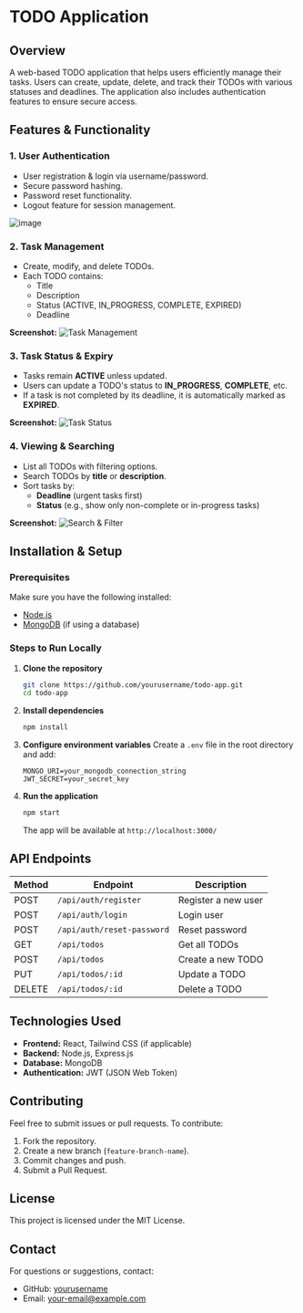 # TODO Application

## Overview
A web-based TODO application that helps users efficiently manage their tasks. Users can create, update, delete, and track their TODOs with various statuses and deadlines. The application also includes authentication features to ensure secure access.

## Features & Functionality

### 1. User Authentication
- User registration & login via username/password.
- Secure password hashing.
- Password reset functionality.
- Logout feature for session management.

![image](https://github.com/user-attachments/assets/39faae74-f79b-43b7-af43-bc8f1b32daa2)


### 2. Task Management
- Create, modify, and delete TODOs.
- Each TODO contains:
  - Title
  - Description
  - Status (ACTIVE, IN_PROGRESS, COMPLETE, EXPIRED)
  - Deadline

**Screenshot:**
![Task Management](![image](https://github.com/user-attachments/assets/33bff89b-9805-4eb3-97c4-2bc7be011a52)
)


### 3. Task Status & Expiry
- Tasks remain **ACTIVE** unless updated.
- Users can update a TODO's status to **IN_PROGRESS**, **COMPLETE**, etc.
- If a task is not completed by its deadline, it is automatically marked as **EXPIRED**.

**Screenshot:**
![Task Status](./screenshots/task_status.png)

### 4. Viewing & Searching
- List all TODOs with filtering options.
- Search TODOs by **title** or **description**.
- Sort tasks by:
  - **Deadline** (urgent tasks first)
  - **Status** (e.g., show only non-complete or in-progress tasks)

**Screenshot:**
![Search & Filter](./screenshots/search_filter.png)

## Installation & Setup

### Prerequisites
Make sure you have the following installed:
- [Node.js](https://nodejs.org/)
- [MongoDB](https://www.mongodb.com/) (if using a database)

### Steps to Run Locally

1. **Clone the repository**
   ```bash
   git clone https://github.com/yourusername/todo-app.git
   cd todo-app
   ```

2. **Install dependencies**
   ```bash
   npm install
   ```

3. **Configure environment variables**
   Create a `.env` file in the root directory and add:
   ```plaintext
   MONGO_URI=your_mongodb_connection_string
   JWT_SECRET=your_secret_key
   ```

4. **Run the application**
   ```bash
   npm start
   ```
   The app will be available at `http://localhost:3000/`

## API Endpoints

| Method | Endpoint       | Description                     |
|--------|--------------|---------------------------------|
| POST   | `/api/auth/register` | Register a new user         |
| POST   | `/api/auth/login` | Login user                   |
| POST   | `/api/auth/reset-password` | Reset password     |
| GET    | `/api/todos` | Get all TODOs                   |
| POST   | `/api/todos` | Create a new TODO               |
| PUT    | `/api/todos/:id` | Update a TODO                |
| DELETE | `/api/todos/:id` | Delete a TODO                |

## Technologies Used
- **Frontend:** React, Tailwind CSS (if applicable)
- **Backend:** Node.js, Express.js
- **Database:** MongoDB
- **Authentication:** JWT (JSON Web Token)

## Contributing
Feel free to submit issues or pull requests. To contribute:
1. Fork the repository.
2. Create a new branch (`feature-branch-name`).
3. Commit changes and push.
4. Submit a Pull Request.

## License
This project is licensed under the MIT License.

## Contact
For questions or suggestions, contact:
- GitHub: [yourusername](https://github.com/yourusername)
- Email: your-email@example.com

